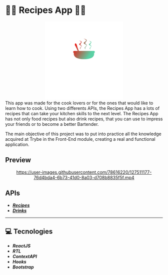 # :man_cook: Recipes App :woman_cook:

<div align="center"><img src="https://raw.githubusercontent.com/o-flores/RecipesApp/main-group-7/src/images/Logo.svg" width="250px"/></div

  This app was made for the cook lovers or for the ones that would like to learn how to cook. Using two differents APIs, the Recipes App has a lots of recipes that can take your kitchen skills to the next level. The Recipes App has not only food recipes but also drink recipes, that you can use to impress your friends or to become a better Bartender.
  
  The main objective of this project was to put into practice all the knowledge acquired at Trybe in the Front-End module, creating a real and functional application.
  
  ## Preview
<div align="center">

https://user-images.githubusercontent.com/78616220/127511177-76d4bda4-6b73-41d0-8a03-d708b8835f5f.mp4

</div>

  
 ## APIs
  * **_[Recipes](https://www.themealdb.com/)_**
  * **_[Drinks](https://www.thecocktaildb.com/api.php)_**
---
  
  ## :computer:  Tecnologies
* **_ReactJS_**
* **_RTL_**
* **_ContextAPI_**
* **_Hooks_**
* **_Bootstrap_**
